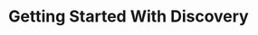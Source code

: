 ---
layout: tutorial
title: Getting Started With Discovery
description: Getting Started With Discovery
group: nav-right
---